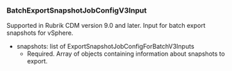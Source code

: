 ### BatchExportSnapshotJobConfigV3Input
Supported in Rubrik CDM version 9.0 and later. Input for batch export snapshots for vSphere.

- snapshots: list of ExportSnapshotJobConfigForBatchV3Inputs
  - Required. Array of objects containing information about snapshots to export.
